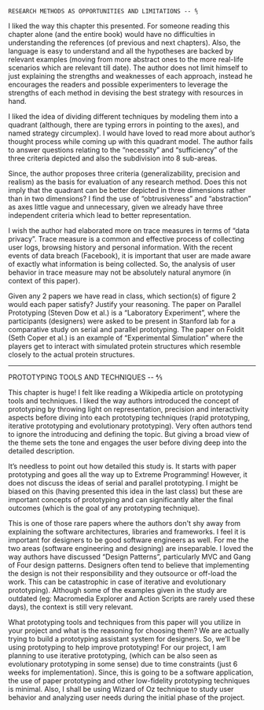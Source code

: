 	RESEARCH METHODS AS OPPORTUNITIES AND LIMITATIONS -- ⅘

I liked the way this chapter this presented. For someone reading this chapter alone (and the entire book) would have no difficulties in understanding the references (of previous and next chapters). Also, the language is easy to understand and all the hypotheses are backed by relevant examples (moving from more abstract ones to the more real-life scenarios which are relevant till date). The author does not limit himself to just explaining the strengths and weaknesses of each approach, instead he encourages the readers and possible experimenters to leverage the strengths of each method in devising the best strategy with resources in hand.

I liked the idea of dividing different techniques by modeling them into a quadrant (although, there are typing errors in pointing to the axes), and named strategy circumplex). I would have loved to read more about author’s thought process while coming up with this quadrant model. The author fails to answer questions relating to the “necessity” and “sufficiency” of the three criteria depicted and also the subdivision into 8 sub-areas.

Since, the author proposes three criteria (generalizability, precision and realism) as the basis for evaluation of any research method. Does this not imply that the quadrant can be better depicted in three dimensions rather than in two dimensions? I find the use of “obtrusiveness” and “abstraction” as axes little vague and unnecessary, given we already have three independent criteria which lead to better representation.

I wish the author had elaborated more on trace measures in terms of “data privacy”. Trace measure is a common and effective process of collecting user logs, browsing history and personal information. With the recent events of data breach (Facebook), it is important that user are made aware of exactly what information is being collected. So, the analysis of user behavior in trace measure may not be absolutely natural anymore (in context of this paper).

Given any 2 papers we have read in class, which section(s) of figure 2 would each paper satisfy? Justify your reasoning.
The paper on Parallel Prototyping (Steven Dow et al.) is a “Laboratory Experiment”, where the participants (designers) were asked to be present in Stanford lab for a comparative study on serial and parallel prototyping. The paper on Foldit (Seth Coper et al.) is an example of “Experimental Simulation” where the players get to interact with simulated protein structures which resemble closely to the actual protein structures.

--------------------------------

PROTOTYPING TOOLS AND TECHNIQUES -- ⅘

This chapter is huge! I felt like reading a Wikipedia article on prototyping tools and techniques. I liked the way authors introduced the concept of prototyping by throwing light on representation, precision and interactivity aspects before diving into each prototyping techniques (rapid prototyping, iterative prototyping and evolutionary prototyping). Very often authors tend to ignore the introducing and defining the topic. But giving a broad view of the theme sets the tone and engages the user before diving deep into the detailed description.

It’s needless to point out how detailed this study is. It starts with paper prototyping and goes all the way up to Extreme Programming! However, it does not discuss the ideas of serial and parallel prototyping. I might be biased on this (having presented this idea in the last class) but these are important concepts of prototyping and can significantly alter the final outcomes (which is the goal of any prototyping technique).

This is one of those rare papers where the authors don't shy away from explaining the software architectures, libraries and frameworks. I feel it is important for designers to be good software engineers as well. For me the two areas (software engineering and designing) are inseparable. I loved the way authors have discussed “Design Patterns”, particularly MVC and Gang of Four design patterns. Designers often tend to believe that implementing the design is not their responsibility and they outsource or off-load the work. This can be catastrophic in case of iterative and evolutionary prototyping). Although some of the examples given in the study are outdated (eg: Macromedia Explorer and Action Scripts are rarely used these days), the context is still very relevant.

What prototyping tools and techniques from this paper will you utilize in your project and what is the reasoning for choosing them?
We are actually trying to build a prototyping assistant system for designers. So, we’ll be using prototyping to help improve prototyping! For our project, I am planning to use iterative prototyping, (which can be also seen as evolutionary prototyping in some sense) due to time constraints (just 6 weeks for implementation). Since, this is going to be a software application, the use of paper prototyping and other low-fidelity prototyping techniques is minimal.
Also, I shall be using Wizard of Oz technique to study user behavior and analyzing user needs during the initial phase of the project.

